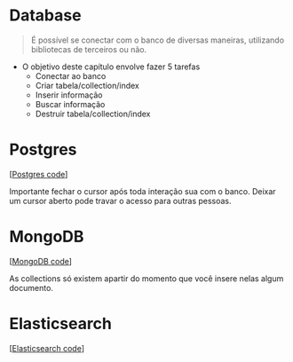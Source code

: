 # Database
> É possível se conectar com o banco de diversas maneiras, utilizando bibliotecas de terceiros ou não.  

* O objetivo deste capítulo envolve fazer 5 tarefas
  * Conectar ao banco
  * Criar tabela/collection/index
  * Inserir informação
  * Buscar informação
  * Destruir tabela/collection/index

# Postgres
[[Postgres code](postgres_study.py)]  

Importante fechar o cursor após toda interação sua com o banco. Deixar um cursor aberto pode travar o acesso para outras pessoas.  

# MongoDB
[[MongoDB code](mongodb_study.py)]  

As collections só existem apartir do momento que você insere nelas algum documento.  

# Elasticsearch
[[Elasticsearch code](mongo_study.py)]  
